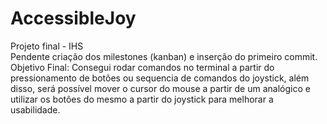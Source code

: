# AccessibleJoy
Projeto final - IHS
<br />
Pendente criação dos milestones (kanban) e inserção do primeiro commit.
<br />
Objetivo Final: Consegui rodar comandos no terminal a partir do pressionamento de botões ou sequencia de comandos do joystick, além disso, será possível mover o cursor do mouse a partir de um analógico e utilizar os botões do mesmo a partir do joystick para melhorar a usabilidade.
